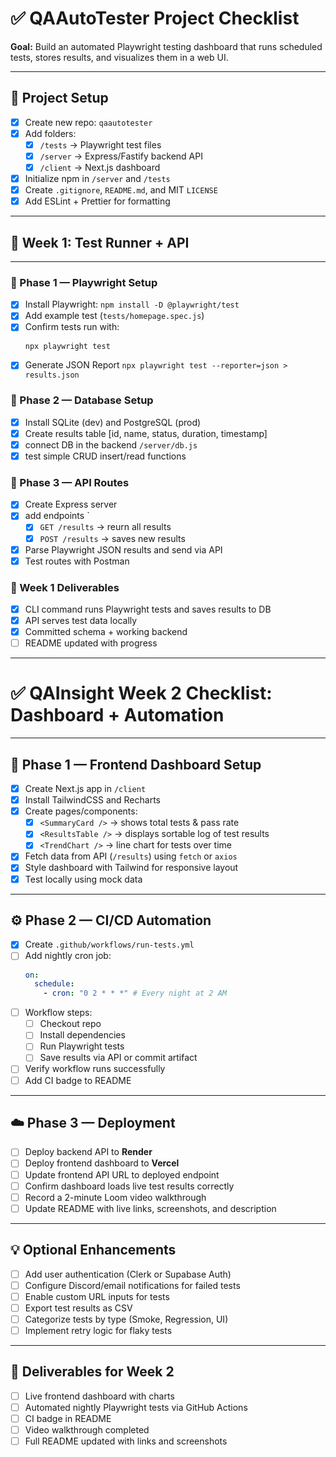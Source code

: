 # ✅ QAAutoTester Project Checklist

**Goal:** Build an automated Playwright testing dashboard that runs scheduled tests, stores results, and visualizes them in a web UI.

---

## 🧱 Project Setup

- [x] Create new repo: `qaautotester`
- [x] Add folders:
  - [x] `/tests` → Playwright test files
  - [x] `/server` → Express/Fastify backend API
  - [x] `/client` → Next.js dashboard
- [x] Initialize npm in `/server` and `/tests`
- [x] Create `.gitignore`, `README.md`, and MIT `LICENSE`
- [x] Add ESLint + Prettier for formatting

---

## 🧩 Week 1: Test Runner + API

---

### 🧠 Phase 1 — Playwright Setup

- [x] Install Playwright: `npm install -D @playwright/test`
- [x] Add example test (`tests/homepage.spec.js`)
- [x] Confirm tests run with:
  ```bash
  npx playwright test
  ```
- [x] Generate JSON Report `npx playwright test --reporter=json > results.json`

### 💾 Phase 2 — Database Setup

- [x] Install SQLite (dev) and PostgreSQL (prod)
- [x] Create results table [id, name, status, duration, timestamp]
- [x] connect DB in the backend `/server/db.js`
- [x] test simple CRUD insert/read functions

### 🔗 Phase 3 — API Routes

- [x] Create Express server
- [x] add endpoints `
  - [x] `GET /results` -> reurn all results
  - [x] `POST /results` -> saves new results
- [x] Parse Playwright JSON results and send via API
- [x] Test routes with Postman

### 🎯 Week 1 Deliverables

- [x] CLI command runs Playwright tests and saves results to DB
- [x] API serves test data locally
- [x] Committed schema + working backend
- [ ] README updated with progress

---

# ✅ QAInsight Week 2 Checklist: Dashboard + Automation

---

## 🧠 Phase 1 — Frontend Dashboard Setup

- [x] Create Next.js app in `/client`
- [x] Install TailwindCSS and Recharts
- [x] Create pages/components:
  - [x] `<SummaryCard />` → shows total tests & pass rate
  - [x] `<ResultsTable />` → displays sortable log of test results
  - [x] `<TrendChart />` → line chart for tests over time
- [x] Fetch data from API (`/results`) using `fetch` or `axios`
- [x] Style dashboard with Tailwind for responsive layout
- [x] Test locally using mock data

---

## ⚙️ Phase 2 — CI/CD Automation

- [x] Create `.github/workflows/run-tests.yml`
- [ ] Add nightly cron job:
  ```yaml
  on:
    schedule:
      - cron: "0 2 * * *" # Every night at 2 AM
  ```
- [ ] Workflow steps:
  - [ ] Checkout repo
  - [ ] Install dependencies
  - [ ] Run Playwright tests
  - [ ] Save results via API or commit artifact
- [ ] Verify workflow runs successfully
- [ ] Add CI badge to README

---

## ☁️ Phase 3 — Deployment

- [ ] Deploy backend API to **Render**
- [ ] Deploy frontend dashboard to **Vercel**
- [ ] Update frontend API URL to deployed endpoint
- [ ] Confirm dashboard loads live test results correctly
- [ ] Record a 2-minute Loom video walkthrough
- [ ] Update README with live links, screenshots, and description

---

## 💡 Optional Enhancements

- [ ] Add user authentication (Clerk or Supabase Auth)
- [ ] Configure Discord/email notifications for failed tests
- [ ] Enable custom URL inputs for tests
- [ ] Export test results as CSV
- [ ] Categorize tests by type (Smoke, Regression, UI)
- [ ] Implement retry logic for flaky tests

---

## 🎯 Deliverables for Week 2

- [ ] Live frontend dashboard with charts
- [ ] Automated nightly Playwright tests via GitHub Actions
- [ ] CI badge in README
- [ ] Video walkthrough completed
- [ ] Full README updated with links and screenshots
